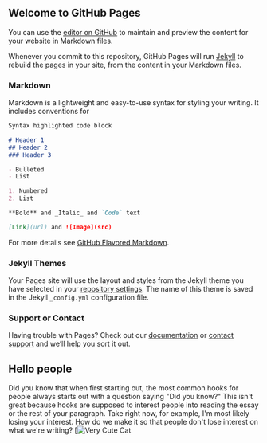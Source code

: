 ## Welcome to GitHub Pages

You can use the [editor on GitHub](https://github.com/Mohit2024/stunning-octo-adventure/edit/main/README.md) to maintain and preview the content for your website in Markdown files.

Whenever you commit to this repository, GitHub Pages will run [Jekyll](https://jekyllrb.com/) to rebuild the pages in your site, from the content in your Markdown files.

### Markdown

Markdown is a lightweight and easy-to-use syntax for styling your writing. It includes conventions for

```markdown
Syntax highlighted code block

# Header 1
## Header 2
### Header 3

- Bulleted
- List

1. Numbered
2. List

**Bold** and _Italic_ and `Code` text

[Link](url) and ![Image](src)
```

For more details see [GitHub Flavored Markdown](https://guides.github.com/features/mastering-markdown/).

### Jekyll Themes

Your Pages site will use the layout and styles from the Jekyll theme you have selected in your [repository settings](https://github.com/Mohit2024/stunning-octo-adventure/settings/pages). The name of this theme is saved in the Jekyll `_config.yml` configuration file.

### Support or Contact

Having trouble with Pages? Check out our [documentation](https://docs.github.com/categories/github-pages-basics/) or [contact support](https://support.github.com/contact) and we’ll help you sort it out.

## Hello people
Did you know that when first starting out, the most common hooks for people always starts out with a question saying "Did you know?" This isn't great because hooks are supposed to interest people into reading the essay or the rest of your paragraph. Take right now, for example, I'm most likely losing your interest. How do we make it so that people  don't lose interest on what we're writing?
[![Very Cute Cat](https://www.thesprucepets.com/thmb/hqOqHHykEkHQqJfyuzPWEE8crZ0=/960x0/filters:no_upscale():max_bytes(150000):strip_icc():format(webp)/GettyImages-1144157924-52f5bd679db74abfb01615715e68e63c.jpg)


